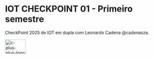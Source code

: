 # IOT CHECKPOINT 01 - Primeiro semestre 

CheckPoint 2025 de IOT em dupla com Leonardo Cadena @cadenasza.

<img width="68" height="48" src="https://img.icons8.com/color/48/c-plus-plus-logo.png" alt="c-plus-plus-logo"/>
